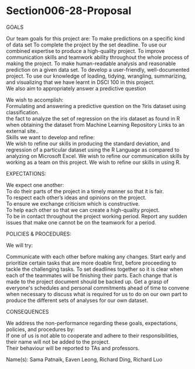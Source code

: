 # Section006-28-Proposal

GOALS 

Our team goals for this project are: 
To make predictions on a specific kind of data set 
To complete the project by the set deadline. 
To use our combined expertise to produce a high-quality project. 
To improve communication skills and teamwork ability throughout the whole process of making the project. 
To make human-readable analysis and reasonable prediction on a given data set. 
To develop a user-friendly, well-documented project. 
To use our knowledge of loading, tidying, wrangling, summarizing, and visualizing that we have learnt in DSCI 100 in this project.  
We also aim to appropriately answer a predictive question 
 

We wish to accomplish:  
Formulating and answering a predictive question on the ?iris dataset using classification.  
the fact to analyze the set of regression on the iris dataset as found in R when obtaining the dataset from Machine Learning Repository Links to an external site..   
Skills we want to develop and refine:  
We wish to refine our skills in producing the standard deviation, and regression of a particular dataset using the R Language as compared to analyzing on Microsoft Excel. 
We wish to refine our communication skills by working as a team on this project. 
We wish to refine our skills in using R. 
 

 

 

EXPECTATIONS:  

We expect one another:  
To do their parts of the project in a timely manner so that it is fair.  
To respect each other’s ideas and opinions on the project.  
To ensure we exchange criticism which is constructive.  
To help each other so that we can create a high-quality project.  
To be in contact throughout the project working period. 
Report any sudden issues that make one cannot be on the teamwork for a period.  
 

  

POLICIES & PROCEDURES:  

We will try:  

Communicate with each other before making any changes. 
Start early and prioritize certain tasks that are more doable first, before proceeding to tackle the challenging tasks. 
To set deadlines together so it is clear when each of the teammates will be finishing their parts. 
Each change that is made to the project document should be backed up. 
Get a grasp of everyone's schedules and personal commitments ahead of time to convene when necessary to discuss what is required for us to do on our own part to produce the different sets of analyses for our own dataset. 
 

 

CONSEQUENCES 

We address the non-performance regarding these goals, expectations, policies, and procedures by:  
If one of us is not able to cooperate and adhere to their responsibilities, their name will not be added to the project.  
Their behaviour will be reported to TAs and professors. 
 

 

Name(s): Sama Patnaik, Eaven Leong, Richard Ding, Richard Luo 
